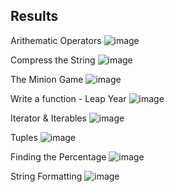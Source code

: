 ## Results

Arithematic Operators
![image](https://github.com/user-attachments/assets/ee2548fe-74c3-4e85-a1a9-cf948c05c18c)


Compress the String
![image](https://github.com/user-attachments/assets/a00aa1dd-0bb2-44b2-89ce-e887000588a3)


The Minion Game
![image](https://github.com/user-attachments/assets/234a1206-7885-4d4e-b02c-0f418c5cc29e)


Write a function - Leap Year
![image](https://github.com/user-attachments/assets/35dcd553-086e-454d-9d03-5681242094ec)


Iterator & Iterables
![image](https://github.com/user-attachments/assets/4871da6b-8865-4602-9bb8-68124ae96f42)


Tuples
![image](https://github.com/user-attachments/assets/67285d4f-dd3f-4b74-8f5a-0efb61995289)


Finding the Percentage
![image](https://github.com/user-attachments/assets/02f5ec92-3702-465d-bade-8e57d038c83a)


String Formatting
![image](https://github.com/user-attachments/assets/0c318e77-1b40-4096-b626-2b134e742520)
